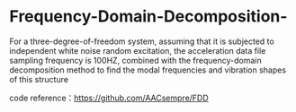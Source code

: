 # Frequency-Domain-Decomposition-
For a three-degree-of-freedom system, assuming that it is subjected to independent white noise random excitation, the acceleration data file sampling frequency is 100HZ, combined with the frequency-domain decomposition method to find the modal frequencies and vibration shapes of this structure

code reference：https://github.com/AACsempre/FDD
